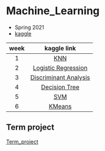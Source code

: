 # Machine_Learning
- Spring 2021
- [kaggle](https://www.kaggle.com)

| week | kaggle link | 
|:---:|:---:|
| 1 | [KNN](https://github.com/MoonEeSun/Machine_Learning/tree/master/05%E1%84%8C%E1%85%AE%E1%84%8E%E1%85%A1_KNN)  |
| 2 | [Logistic Regression](https://github.com/MoonEeSun/Machine_Learning/tree/master/06%E1%84%8C%E1%85%AE%E1%84%8E%E1%85%A1_logistic_regression)  |
| 3 | [Discriminant Analysis](https://github.com/MoonEeSun/Machine_Learning/tree/master/07%E1%84%8C%E1%85%AE%E1%84%8E%E1%85%A1_%E1%84%91%E1%85%A1%E1%86%AB%E1%84%87%E1%85%A7%E1%86%AF%E1%84%87%E1%85%AE%E1%86%AB%E1%84%89%E1%85%A5%E1%86%A8)  |
| 4 | [Decision Tree](https://github.com/MoonEeSun/Machine_Learning/tree/master/09%E1%84%8C%E1%85%AE%E1%84%8E%E1%85%A1_DT)  |
| 5 | [SVM](https://github.com/MoonEeSun/Machine_Learning/tree/master/10%E1%84%8C%E1%85%AE%E1%84%8E%E1%85%A1_SVM)  |
| 6 | [KMeans](https://github.com/MoonEeSun/Machine_Learning/tree/master/11%E1%84%8C%E1%85%AE%E1%84%8E%E1%85%A1_KMeans)  |

## Term project
[Term_project](https://github.com/MoonEeSun/Machine_Learning/tree/master/Term_Project)
